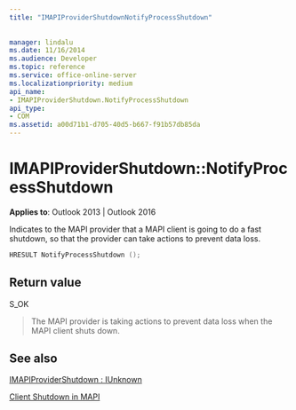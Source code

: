 ```yaml
---
title: "IMAPIProviderShutdownNotifyProcessShutdown"
 
 
manager: lindalu
ms.date: 11/16/2014
ms.audience: Developer
ms.topic: reference
ms.service: office-online-server
ms.localizationpriority: medium
api_name:
- IMAPIProviderShutdown.NotifyProcessShutdown
api_type:
- COM
ms.assetid: a00d71b1-d705-40d5-b667-f91b57db85da
---
```


# IMAPIProviderShutdown::NotifyProcessShutdown

  
  
**Applies to**: Outlook 2013 | Outlook 2016 
  
Indicates to the MAPI provider that a MAPI client is going to do a fast shutdown, so that the provider can take actions to prevent data loss.
  
```cpp
HRESULT NotifyProcessShutdown ();
```

## Return value

S_OK
  
> The MAPI provider is taking actions to prevent data loss when the MAPI client shuts down.
    
## See also



[IMAPIProviderShutdown : IUnknown](imapiprovidershutdowniunknown.md)


[Client Shutdown in MAPI](client-shutdown-in-mapi.md)

